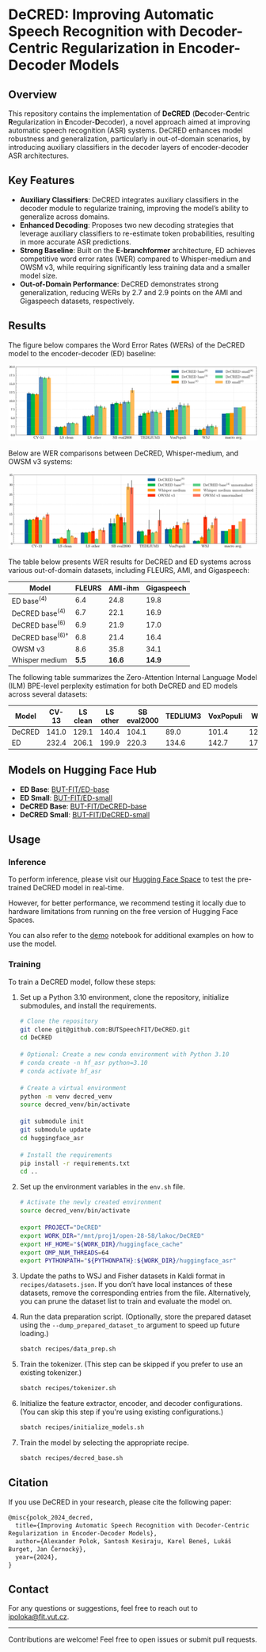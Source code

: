 # DeCRED: Improving Automatic Speech Recognition with Decoder-Centric Regularization in Encoder-Decoder Models

## Overview
This repository contains the implementation of **DeCRED** (**De**coder-**C**entric **R**egularization in **E**ncoder-**D**ecoder), a novel approach aimed at improving automatic speech recognition (ASR) systems. DeCRED enhances model robustness and generalization, particularly in out-of-domain scenarios, by introducing auxiliary classifiers in the decoder layers of encoder-decoder ASR architectures.

## Key Features
- **Auxiliary Classifiers**: DeCRED integrates auxiliary classifiers in the decoder module to regularize training, improving the model’s ability to generalize across domains.
- **Enhanced Decoding**: Proposes two new decoding strategies that leverage auxiliary classifiers to re-estimate token probabilities, resulting in more accurate ASR predictions.
- **Strong Baseline**: Built on the **E-branchformer** architecture, ED achieves competitive word error rates (WER) compared to Whisper-medium and OWSM v3, while requiring significantly less training data and a smaller model size.
- **Out-of-Domain Performance**: DeCRED demonstrates strong generalization, reducing WERs by 2.7 and 2.9 points on the AMI and Gigaspeech datasets, respectively.

## Results

The figure below compares the Word Error Rates (WERs) of the DeCRED model to the encoder-decoder (ED) baseline:

![ED vs DeCRED WERs](figures/ed_vs_decred.png)

Below are WER comparisons between DeCRED, Whisper-medium, and OWSM v3 systems:

![DeCRED vs Whisper vs OWSM WERs](figures/decred_whisper_owsm.png)

The table below presents WER results for DeCRED and ED systems across various out-of-domain datasets, including FLEURS, AMI, and Gigaspeech:

| Model                             | FLEURS | AMI-ihm | Gigaspeech |
|-----------------------------------|--------|---------|------------|
| $\text{ED base}^{(4)}$            | 6.4    | 24.8    | 19.8       |
| $\text{DeCRED base}^{(4)}$        | 6.7    | 22.1    | 16.9       |
| $\text{DeCRED base}^{(6)}$        | 6.9    | 21.9    | 17.0       |
| $\text{DeCRED base}^{(6)\dagger}$ | 6.8    | 21.4    | 16.4       |
| $\text{OWSM v3}$                  | 8.6    | 35.8    | 34.1       |
| $\text{Whisper medium}$           | **5.5**| **16.6**| **14.9**   |

The following table summarizes the Zero-Attention Internal Language Model (ILM) BPE-level perplexity estimation for both DeCRED and ED models across several datasets:

| Model           | CV-13 | LS clean | LS other | SB eval2000 | TEDLIUM3 | VoxPopuli | WSJ  | FLEURS | AMI-ihm | Gigaspeech |
|-----------------|-------|----------|----------|-------------|----------|-----------|------|--------|---------|------------|
| $\text{DeCRED}$ | 141.0 | 129.1    | 140.4    | 104.1       | 89.0     | 101.4     | 126.0| 111.5  | 136.6   | 66.3       |
| $\text{ED}$     | 232.4 | 206.1    | 199.9    | 220.3       | 134.6    | 142.7     | 177.3| 159.7  | 308.3   | 84.0       |

## Models on Hugging Face Hub
- **ED Base**: [BUT-FIT/ED-base](https://huggingface.co/BUT-FIT/ED-base)
- **ED Small**: [BUT-FIT/ED-small](https://huggingface.co/BUT-FIT/ED-small)
- **DeCRED Base**: [BUT-FIT/DeCRED-base](https://huggingface.co/BUT-FIT/DeCRED-base)
- **DeCRED Small**: [BUT-FIT/DeCRED-small](https://huggingface.co/BUT-FIT/DeCRED-small)

## Usage

### Inference
To perform inference, please visit our [Hugging Face Space](https://huggingface.co/spaces/BUT-FIT/DeCRED-ASR) to test the pre-trained DeCRED model in real-time. 

However, for better performance, we recommend testing it locally due to hardware limitations from running on the free version of Hugging Face Spaces. 

You can also refer to the [demo](demo.ipynb) notebook for additional examples on how to use the model.

### Training

To train a DeCRED model, follow these steps:

1. Set up a Python 3.10 environment, clone the repository, initialize submodules, and install the requirements.

    ```bash
    # Clone the repository
    git clone git@github.com:BUTSpeechFIT/DeCRED.git
    cd DeCRED

    # Optional: Create a new conda environment with Python 3.10
    # conda create -n hf_asr python=3.10 
    # conda activate hf_asr
    
    # Create a virtual environment
    python -m venv decred_venv
    source decred_venv/bin/activate
    
    git submodule init
    git submodule update
    cd huggingface_asr

    # Install the requirements
    pip install -r requirements.txt
    cd ..
    ```

2. Set up the environment variables in the `env.sh` file.

    ```bash
    # Activate the newly created environment
    source decred_venv/bin/activate
   
    export PROJECT="DeCRED"
    export WORK_DIR="/mnt/proj1/open-28-58/lakoc/DeCRED"
    export HF_HOME="${WORK_DIR}/huggingface_cache"
    export OMP_NUM_THREADS=64
    export PYTHONPATH="${PYTHONPATH}:${WORK_DIR}/huggingface_asr"
    ```

3. Update the paths to WSJ and Fisher datasets in Kaldi format in `recipes/datasets.json`. If you don’t have local instances of these datasets, remove the corresponding entries from the file. Alternatively, you can prune the dataset list to train and evaluate the model on.

4. Run the data preparation script. (Optionally, store the prepared dataset using the `--dump_prepared_dataset_to` argument to speed up future loading.)

    ```bash
    sbatch recipes/data_prep.sh
    ```

5. Train the tokenizer. (This step can be skipped if you prefer to use an existing tokenizer.)

    ```bash
    sbatch recipes/tokenizer.sh
    ```

6. Initialize the feature extractor, encoder, and decoder configurations. (You can skip this step if you're using existing configurations.)

    ```bash
    sbatch recipes/initialize_models.sh
    ```

7. Train the model by selecting the appropriate recipe.

    ```bash
    sbatch recipes/decred_base.sh
    ```

## Citation
If you use DeCRED in your research, please cite the following paper:

```
@misc{polok_2024_decred,
  title={Improving Automatic Speech Recognition with Decoder-Centric Regularization in Encoder-Decoder Models},
  author={Alexander Polok, Santosh Kesiraju, Karel Beneš, Lukáš Burget, Jan Černocký},
  year={2024},
}
```

## Contact
For any questions or suggestions, feel free to reach out to [ipoloka@fit.vut.cz](mailto:ipoloka@fit.vut.cz).

---

Contributions are welcome! Feel free to open issues or submit pull requests.